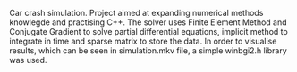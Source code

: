 Car crash simulation. Project aimed at expanding numerical methods knowlegde and practising C++. The solver uses Finite Element Method and Conjugate Gradient to solve partial differential equations, implicit method to integrate in time and sparse matrix to store the data. In order to visualise results, which can be seen in simulation.mkv file, a simple winbgi2.h library was used.
